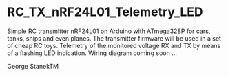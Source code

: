 # RC_TX_nRF24L01_Telemetry_LED
Simple RC transmitter nRF24L01 on Arduino with ATmega328P for cars, tanks, ships and even planes. The transmitter firmware will be used in a set of cheap RC toys. Telemetry of the monitored voltage RX and TX by means of a flashing LED indication. 
Wiring diagram coming soon ...

George StanekTM 
